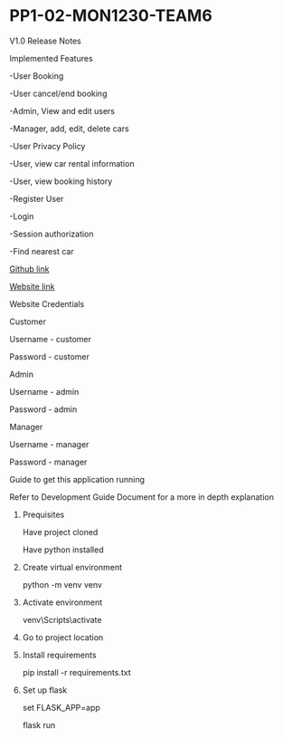 # PP1-02-MON1230-TEAM6


V1.0 Release Notes

Implemented Features

-User Booking

-User cancel/end booking

-Admin, View and edit users

-Manager, add, edit, delete cars

-User Privacy Policy

-User, view car rental information

-User, view booking history

-Register User

-Login

-Session authorization

-Find nearest car


[Github link](https://github.com/TaylorCairns/PP1-02-MON1230-TEAM6)


[Website link](http://pp1-02-mon1230-team6-312012.ts.r.appspot.com/)



Website Credentials

Customer

Username - customer

Password - customer

Admin

Username - admin

Password - admin

Manager 

Username - manager 

Password - manager 



Guide to get this application running

Refer to Development Guide Document for a more in depth explanation

1. Prequisites

    Have project cloned
    
    Have python installed

2. Create virtual environment

    python -m venv venv

3. Activate environment

    venv\Scripts\activate

4. Go to project location

5. Install requirements

    pip install -r requirements.txt

6. Set up flask

    set FLASK_APP=app

    flask run


